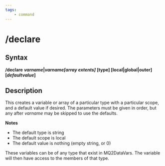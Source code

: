 ```yaml
---
tags:
    - command
---
```

# /declare

## Syntax

**/declare** _**varname**_**\|**_**varname[array extents\]**_ **\[type\] \[local\|global\|outer\] \[**_**defaultvalue**_**]**

## Description

This creates a variable or array of a particular type with a particular scope, and a default value if desired. The parameters must be given in order, but any after _varname_ may be skipped to use the defaults.

**Notes**

* The default type is string
* The default scope is local
* The default value is nothing (empty string, or 0)

These variables can be of any type that exist in MQ2DataVars. The variable will then have access to the members of that type.
